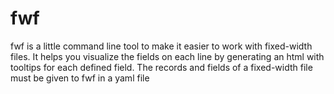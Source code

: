 # fwf

fwf is a little command line tool to make it easier to work with fixed-width files. It helps you visualize the fields on each line by generating an html with tooltips for each defined field. The records and fields of a fixed-width file must be given to fwf in a yaml file
